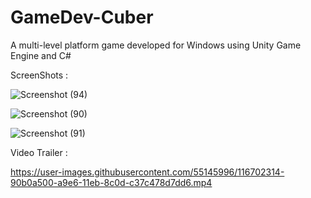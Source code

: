# GameDev-Cuber
A multi-level platform game developed for Windows using Unity Game Engine and C#

ScreenShots :

![Screenshot (94)](https://user-images.githubusercontent.com/55145996/116692839-a324e180-a9da-11eb-9355-5ce81c81667f.png)

![Screenshot (90)](https://user-images.githubusercontent.com/55145996/116693064-0151c480-a9db-11eb-978f-580b714b60e1.png)

![Screenshot (91)](https://user-images.githubusercontent.com/55145996/116692870-b0da6700-a9da-11eb-91e9-b2d806b8c29a.png)



Video Trailer :

https://user-images.githubusercontent.com/55145996/116702314-90b0a500-a9e6-11eb-8c0d-c37c478d7dd6.mp4
